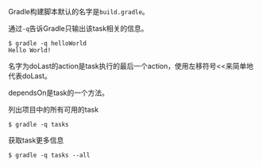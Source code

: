 Gradle构建脚本默认的名字是`build.gradle`。

通过`-q`告诉Gradle只输出该task相关的信息。
```
$ gradle -q helloWorld
Hello World!
```

名字为doLast的action是task执行的最后一个action，使用左移符号<<来简单地代表doLast。

dependsOn是task的一个方法。

列出项目中的所有可用的task
```
$ gradle -q tasks
```

获取task更多信息
```
$ gradle -q tasks --all
```